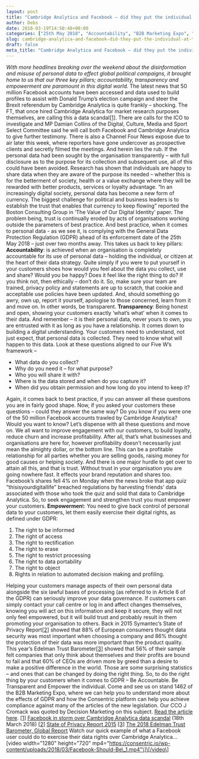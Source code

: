 ```yaml
---
layout: post
title: "Cambridge Analytica and Facebook – did they put the individual at the heart of their data strategy?"
author: Debs
date: 2018-03-19T14:50:48+00:00
categories: ["25th May 2018", "Accountability", "B2B Marketing Expo", "Cambridge Analtytica", "Channel 4 News Expose", "Channel Four News", "Consentric", "Damian Collins", "Data Breach", "Data Harvesting", "Data Protection", "Empowerment", "Facebook", "FT", "GDPR", "ICO", "J Cromack", "Opinions", "Permissions", "Personal Data", "Privacy", "thisisyourdigitallife", "Transparency", "trust"]
slug: cambridge-analytica-and-facebook-did-they-put-the-individual-at-the-heart-of-their-data-strategy
draft: false
meta_title: "Cambridge Analytica and Facebook – did they put the individual at the heart of their data strategy?"
---
```


_With more headlines breaking over the weekend about the disinformation and misuse of personal data to effect global political campaigns, it brought home to us that our three key pillars; accountability, transparency and empowerment are paramount in this digital world._ The latest news that 50 million Facebook accounts have been accessed and data used to build profiles to assist with Donald Trump’s election campaign and steer the Brexit referendum by Cambridge Analytica is quite frankly – shocking. The FT, that once hired Cambridge Analytica for market research purposes themselves, are calling this a data scandal[\[1\]](#_ftn1). There are calls for the ICO to investigate and MP Damian Collins of the Digital, Culture, Media and Sport Select Committee said he will call both Facebook and Cambridge Analytica to give further testimony. There is also a Channel Four News expose due to air later this week, where reporters have gone undercover as prospective clients and secretly filmed the meetings. And herein lies the rub. If the personal data had been sought by the organisation transparently – with full disclosure as to the purpose for its collection and subsequent use, all of this could have been avoided. Research has shown that individuals are happy to share data when they are aware of the purpose its needed – whether this is for the betterment of society, health or a value exchange where they will be rewarded with better products, services or loyalty advantage. “In an increasingly digital society, personal data has become a new form of currency. The biggest challenge for political and business leaders is to establish the trust that enables that currency to keep flowing” reported the Boston Consulting Group in ‘The Value of Our Digital Identity’ paper. The problem being, trust is continually eroded by acts of organisations working outside the parameters of best practice. And best practice, when it comes to personal data - as we see it, is complying with the General Data Protection Regulation (GDPR) ahead of its enforcement date of the 25th May 2018 – just over two months away. This takes us back to key pillars: **Accountability**: is achieved when an organisation is completely accountable for its use of personal data – holding the individual, or citizen at the heart of their data strategy. Quite simply if you were to put yourself in your customers shoes how would you feel about the data you collect, use and share? Would you be happy? Does it feel like the right thing to do? If you think not, then ethically – don’t do it. So, make sure your team are trained, privacy policy and statements are up to scratch, that cookie and acceptable use policies have been updated. And, should something go awry, own up, report it yourself, apologise to those concerned, learn from it and move on. In other words, be transparent. **Transparency**: Being honest and open, showing your customers exactly ‘what’s what’ when it comes to their data. And remember – it is their personal data, never yours to own, you are entrusted with it as long as you have a relationship. It comes down to building a digital understanding. Your customers need to understand, not just expect, that personal data is collected. They need to know what will happen to this data. Look at these questions aligned to our Five W’s framework –

*   What data do you collect?
*   Why do you need it – for what purpose?
*   Who you will share it with?
*   Where is the data stored and when do you capture it?
*   When did you obtain permission and how long do you intend to keep it?

Again, it comes back to best practice, if you can answer all these questions you are in fairly good shape. Now, if you asked your customers these questions – could they answer the same way? Do you know if you were one of the 50 million Facebook accounts trawled by Cambridge Analytica? Would you want to know? Let’s dispense with all these questions and move on. We all want to improve engagement with our customers, to build loyalty, reduce churn and increase profitability. After all, that’s what businesses and organisations are here for, however profitability doesn’t necessarily just mean the almighty dollar, or the bottom line. This can be a profitable relationship for all parties whether you are selling goods, raising money for good causes or helping society. And there is one major hurdle to get over to attain all this, and that is trust. Without trust in your organisation you are going nowhere fast. It effects your brand reputation and shares too. Facebook’s shares fell 4% on Monday when the news broke that app quiz “thisisyourdigitallife” breached regulations by harvesting friends’ data associated with those who took the quiz and sold that data to Cambridge Analytica. So, to seek engagement and strengthen trust you must empower your customers. **Empowermen**t: You need to give back control of personal data to your customers, let them easily exercise their digital rights, as defined under GDPR:

1.  The right to be informed
2.  The right of access
3.  The right to rectification
4.  The right to erase
5.  The right to restrict processing
6.  The right to data portability
7.  The right to object
8.  Rights in relation to automated decision making and profiling.

Helping your customers manage aspects of their own personal data alongside the six lawful bases of processing (as referred to in Article 6 of the GDPR) can seriously improve your data governance. If customers can simply contact your call centre or log in and affect changes themselves, knowing you will act on this information and keep it secure, they will not only feel empowered, but it will build trust and probably result in them promoting your organisation to others. Back in 2015 Symantec’s State of Privacy Report[\[2\]](#_ftn2) showed that 88% of European consumers thought data security was most important when choosing a company and 86% thought the protection of their data was more important than the product quality. This year’s Edelman Trust Barometer[\[3\]](#_ftn3) showed that 56% of their sample felt companies that only think about themselves and their profits are bound to fail and that 60% of CEOs are driven more by greed than a desire to make a positive difference in the world. Those are some surprising statistics – and ones that can be changed by doing the right thing. So, to do the right thing by your customers when it comes to GDPR – Be Accountable. Be Transparent and Empower the individual. Come and see us on stand 1462 of the B2B Marketing Expo, where we can help you to understand more about the effects of GDPR and how the Consentric platform can help you achieve compliance against many of the articles of the new legislation. Our CCO J Cromack was quoted by Decision Marketing on this subject. [Read the article here](https://www.decisionmarketing.co.uk/news/cambridge-analytica-row-lets-genie-out-of-the-bottle). [\[1\]](#_ftnref1) [Facebook in storm over Cambridge Analytica data scandal](https://www.ft.com/content/828e50ac-2ace-11e8-a34a-7e7563b0b0f4) (18th March 2018) [\[2\]](#_ftnref2) [State of Privacy Report 2015](https://www.symantec.com/content/dam/symantec/docs/reports/state-of-privacy-report-en-2015.pdf) [\[3\]](#_ftnref3) [The 2018 Edelman Trust Barometer, Global Report](http://cms.edelman.com/sites/default/files/2018-02/2018_Edelman_Trust_Barometer_Global_Report_FEB.pdf) Watch our quick example of what a Facebook user could do to exercise their data rights over Cambridge Analytica... \[video width="1280" height="720" mp4="https://consentric.io/wp-content/uploads/2018/03/Facebook-Should-Be\_1.mp4"\]\[/video\]
